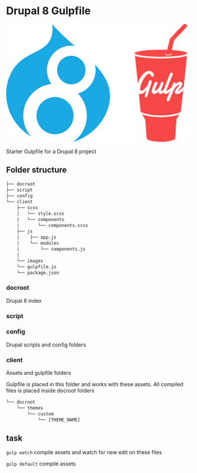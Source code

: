 # Drupal 8 Gulpfile

![Drupal 8 Gulpfile](https://github.com/nicoladl/drupal-8-gulpfile/blob/develop/logo.jpg)

Starter Gulpfile for a Drupal 8 project

## Folder structure

```
├── docroot
├── script
├── config
└── client
    ├── scss
    |   └── style.scss
    |   └── components
    |       └── components.scss
    ├── js
    |    ├── app.js
    |    └── modules
    |        └── components.js
    |
    └── images
    └── gulpfile.js
    └── package.json
```


### docroot
Drupal 8 index

### script
### config
Drupal scripts and config folders

### client
Assets and gulpfile folders

Gulpfile is placed in this folder and works with these assets. All compiled files is placed inside docroot folders

```
└── docroot
    └── themes
        └── custom
            └── [THEME_NAME]
```

## task

```gulp watch```
compile assets and watch for new edit on these files

```gulp default```
compile assets
